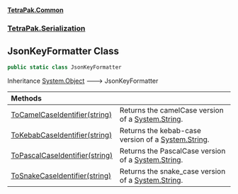 #### [TetraPak.Common](index.md 'index')
### [TetraPak.Serialization](TetraPak_Serialization.md 'TetraPak.Serialization')
## JsonKeyFormatter Class
```csharp
public static class JsonKeyFormatter
```

Inheritance [System.Object](https://docs.microsoft.com/en-us/dotnet/api/System.Object 'System.Object') &#129106; JsonKeyFormatter  

| Methods | |
| :--- | :--- |
| [ToCamelCaseIdentifier(string)](TetraPak_Serialization_JsonKeyFormatter_ToCamelCaseIdentifier(string).md 'TetraPak.Serialization.JsonKeyFormatter.ToCamelCaseIdentifier(string)') | Returns the camelCase version of a [System.String](https://docs.microsoft.com/en-us/dotnet/api/System.String 'System.String'). <br/> |
| [ToKebabCaseIdentifier(string)](TetraPak_Serialization_JsonKeyFormatter_ToKebabCaseIdentifier(string).md 'TetraPak.Serialization.JsonKeyFormatter.ToKebabCaseIdentifier(string)') | Returns the kebab-case version of a [System.String](https://docs.microsoft.com/en-us/dotnet/api/System.String 'System.String'). <br/> |
| [ToPascalCaseIdentifier(string)](TetraPak_Serialization_JsonKeyFormatter_ToPascalCaseIdentifier(string).md 'TetraPak.Serialization.JsonKeyFormatter.ToPascalCaseIdentifier(string)') | Returns the PascalCase version of a [System.String](https://docs.microsoft.com/en-us/dotnet/api/System.String 'System.String'). <br/> |
| [ToSnakeCaseIdentifier(string)](TetraPak_Serialization_JsonKeyFormatter_ToSnakeCaseIdentifier(string).md 'TetraPak.Serialization.JsonKeyFormatter.ToSnakeCaseIdentifier(string)') | Returns the snake_case version of a [System.String](https://docs.microsoft.com/en-us/dotnet/api/System.String 'System.String'). <br/> |
